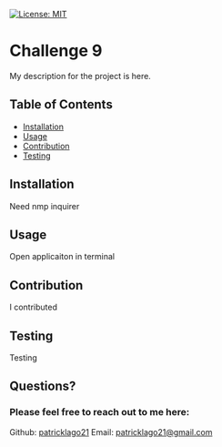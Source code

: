 [![License: MIT](https://img.shields.io/badge/License-MIT-yellow.svg)](https://opensource.org/licenses/MIT)
  # Challenge 9
  My description for the project is here.

  ## Table of Contents
  * [Installation](#installation)
  * [Usage](#usage)
  * [Contribution](#contribution)
  * [Testing](#testing)

  ## Installation
  Need nmp inquirer

  ## Usage
  Open applicaiton in terminal

  ## Contribution
  I contributed

  ## Testing
  Testing

  ## Questions?
  ### Please feel free to reach out to me here:
  Github: <a href="https://github.com/patricklago21">patricklago21</a>
  Email: <a href="mailto:patricklago21@gmail.com">patricklago21@gmail.com</a>

